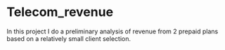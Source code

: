 # Telecom_revenue
In this project I do a preliminary analysis of revenue from 2 prepaid plans based on a relatively small client selection.
